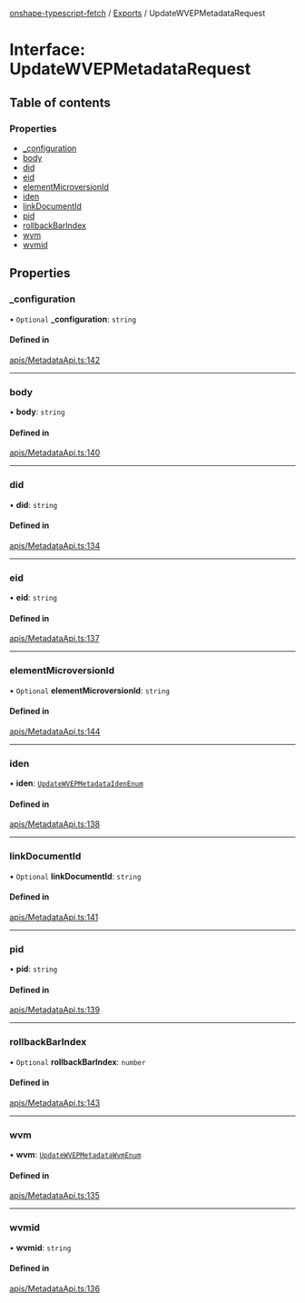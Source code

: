 [onshape-typescript-fetch](../README.md) / [Exports](../modules.md) / UpdateWVEPMetadataRequest

# Interface: UpdateWVEPMetadataRequest

## Table of contents

### Properties

- [\_configuration](UpdateWVEPMetadataRequest.md#_configuration)
- [body](UpdateWVEPMetadataRequest.md#body)
- [did](UpdateWVEPMetadataRequest.md#did)
- [eid](UpdateWVEPMetadataRequest.md#eid)
- [elementMicroversionId](UpdateWVEPMetadataRequest.md#elementmicroversionid)
- [iden](UpdateWVEPMetadataRequest.md#iden)
- [linkDocumentId](UpdateWVEPMetadataRequest.md#linkdocumentid)
- [pid](UpdateWVEPMetadataRequest.md#pid)
- [rollbackBarIndex](UpdateWVEPMetadataRequest.md#rollbackbarindex)
- [wvm](UpdateWVEPMetadataRequest.md#wvm)
- [wvmid](UpdateWVEPMetadataRequest.md#wvmid)

## Properties

### \_configuration

• `Optional` **\_configuration**: `string`

#### Defined in

[apis/MetadataApi.ts:142](https://github.com/toebes/onshape-typescript-fetch/blob/3e11ae1/apis/MetadataApi.ts#L142)

___

### body

• **body**: `string`

#### Defined in

[apis/MetadataApi.ts:140](https://github.com/toebes/onshape-typescript-fetch/blob/3e11ae1/apis/MetadataApi.ts#L140)

___

### did

• **did**: `string`

#### Defined in

[apis/MetadataApi.ts:134](https://github.com/toebes/onshape-typescript-fetch/blob/3e11ae1/apis/MetadataApi.ts#L134)

___

### eid

• **eid**: `string`

#### Defined in

[apis/MetadataApi.ts:137](https://github.com/toebes/onshape-typescript-fetch/blob/3e11ae1/apis/MetadataApi.ts#L137)

___

### elementMicroversionId

• `Optional` **elementMicroversionId**: `string`

#### Defined in

[apis/MetadataApi.ts:144](https://github.com/toebes/onshape-typescript-fetch/blob/3e11ae1/apis/MetadataApi.ts#L144)

___

### iden

• **iden**: [`UpdateWVEPMetadataIdenEnum`](../modules.md#updatewvepmetadataidenenum-1)

#### Defined in

[apis/MetadataApi.ts:138](https://github.com/toebes/onshape-typescript-fetch/blob/3e11ae1/apis/MetadataApi.ts#L138)

___

### linkDocumentId

• `Optional` **linkDocumentId**: `string`

#### Defined in

[apis/MetadataApi.ts:141](https://github.com/toebes/onshape-typescript-fetch/blob/3e11ae1/apis/MetadataApi.ts#L141)

___

### pid

• **pid**: `string`

#### Defined in

[apis/MetadataApi.ts:139](https://github.com/toebes/onshape-typescript-fetch/blob/3e11ae1/apis/MetadataApi.ts#L139)

___

### rollbackBarIndex

• `Optional` **rollbackBarIndex**: `number`

#### Defined in

[apis/MetadataApi.ts:143](https://github.com/toebes/onshape-typescript-fetch/blob/3e11ae1/apis/MetadataApi.ts#L143)

___

### wvm

• **wvm**: [`UpdateWVEPMetadataWvmEnum`](../modules.md#updatewvepmetadatawvmenum-1)

#### Defined in

[apis/MetadataApi.ts:135](https://github.com/toebes/onshape-typescript-fetch/blob/3e11ae1/apis/MetadataApi.ts#L135)

___

### wvmid

• **wvmid**: `string`

#### Defined in

[apis/MetadataApi.ts:136](https://github.com/toebes/onshape-typescript-fetch/blob/3e11ae1/apis/MetadataApi.ts#L136)
